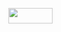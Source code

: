 <a href="//tcounter.com"><img src="https://hi.tcounter.com?url=https://github.com/dgl" height=31 width=88></a>
